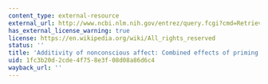 ```yaml
---
content_type: external-resource
external_url: http://www.ncbi.nlm.nih.gov/entrez/query.fcgi?cmd=Retrieve&db=PubMed&dopt=Citation&list_uids=7473021
has_external_license_warning: true
license: https://en.wikipedia.org/wiki/All_rights_reserved
status: ''
title: 'Additivity of nonconscious affect: Combined effects of priming and exposure'
uid: 1fc3b20d-2cde-4f75-8e3f-08d08a86d6c4
wayback_url: ''
---
```

